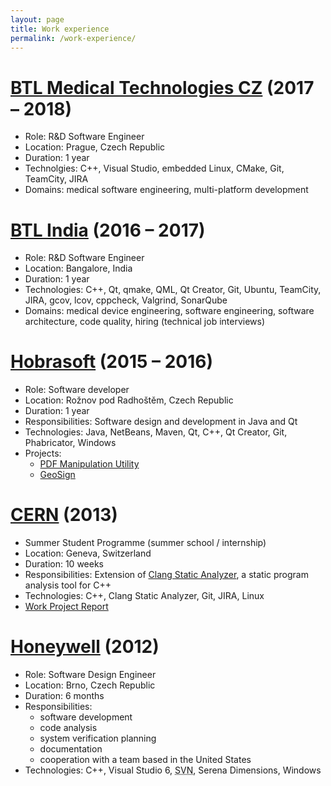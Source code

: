 ```yaml
---
layout: page
title: Work experience
permalink: /work-experience/
---
```


# [BTL Medical Technologies CZ](https://www.medictech.com/) (2017 – 2018)

* Role: R&D Software Engineer
* Location: Prague, Czech Republic
* Duration: 1 year
* Technolgies: C++, Visual Studio, embedded Linux, CMake, Git, TeamCity, JIRA
* Domains: medical software engineering, multi-platform development

# [BTL India](http://www.btlnet.co.in/) (2016 – 2017)

* Role: R&D Software Engineer
* Location: Bangalore, India
* Duration: 1 year
* Technologies: C++, Qt, qmake, QML, Qt Creator, Git, Ubuntu, TeamCity, JIRA, gcov, lcov, cppcheck, Valgrind, SonarQube
* Domains: medical device engineering, software engineering, software architecture, code quality, hiring (technical job interviews)

# [Hobrasoft](http://www.hobrasoft.cz/) (2015 – 2016)

* Role: Software developer
* Location: Rožnov pod Radhoštěm, Czech Republic
* Duration: 1 year
* Responsibilities: Software design and development in Java and Qt
* Technologies: Java, NetBeans, Maven, Qt, C++, Qt Creator, Git, Phabricator, Windows
* Projects:
  * [PDF Manipulation Utility](http://hobrasoft-cz.github.io/PDFMU/)
  * [GeoSign](http://geosign.hobrasoft.cz/)

# [CERN](http://home.web.cern.ch/) (2013)

* Summer Student Programme (summer school / internship)
* Location: Geneva, Switzerland
* Duration: 10 weeks
* Responsibilities: Extension of [Clang Static Analyzer](http://clang-analyzer.llvm.org/), a static program analysis tool for C++
* Technologies: C++, Clang Static Analyzer, Git, JIRA, Linux
* [Work Project Report](http://cds.cern.ch/record/1597539)

# [Honeywell](http://honeywell.com/) (2012)

* Role: Software Design Engineer
* Location: Brno, Czech Republic
* Duration: 6 months
* Responsibilities:
  * software development
  * code analysis
  * system verification planning
  * documentation
  * cooperation with a team based in the United States
* Technologies: C++, Visual Studio 6, <abbr title="Subversion">SVN</abbr>, Serena Dimensions, Windows

